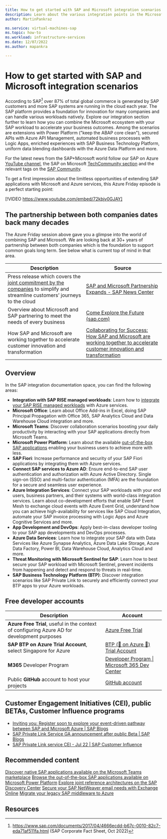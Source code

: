 ```yaml
---
title: How to get started with SAP and Microsoft integration scenarios
description: Learn about the various integration points in the Microsoft ecosystem for SAP workloads.
author: MartinPankraz

ms.service: virtual-machines-sap
ms.topic: how-to
ms.workload: infrastructure-services
ms.date: 12/07/2022
ms.author: mapankra

---
```

# How to get started with SAP and Microsoft integration scenarios

According to SAP[^1] over 87% of total global commerce is generated by SAP customers and more SAP systems are running in the cloud each year. The SAP platform provides a foundation for innovation for many companies and can handle various workloads natively. Explore our integration section further to learn how you can combine the Microsoft ecosystem with your SAP workload to accelerate your business outcomes. Among the scenarios are extensions with Power Platform ("keep the ABAP core clean"), secured APIs with Azure API Management, automated business processes with Logic Apps, enriched experiences with SAP Business Technology Platform, uniform data blending dashboards with the Azure Data Platform and more.

For the latest news from the SAP+Microsoft world follow our SAP on Azure [YouTube channel](https://www.youtube.com/c/SAPonAzure), the SAP on Microsoft [TechCommunity section](https://techcommunity.microsoft.com/t5/sap-on-microsoft/ct-p/SAPonMicrosoft) and the relevant tags on the [SAP Community](https://community.sap.com/search/?ct=blog&q=Azure).

To get a first impression about the limitless opportunities of extending SAP applications with Microsoft and Azure services, this Azure Friday episode is a perfect starting point:

[!VIDEO https://www.youtube.com/embed/72kbjv0GJAY]

## The partnership between both companies dates back many decades

The Azure Friday session above gave you a glimpse into the world of combining SAP and Microsoft.  We are looking back at 30+ years of partnership between both companies which is the foundation to support common goals long term. See below what is current top of mind in that area.

| Description | Source |
| ----------- | ----------- |
| Press release which covers the [joint commitment by the companies](https://news.sap.com/2019/10/sap-microsoft-partnership-cloud-migration-offerings/) to simplify and streamline customers’ journeys to the cloud | [SAP and Microsoft Partnership Expands - SAP News Center](https://news.sap.com/2021/01/sap-and-microsoft-expand-partnership-integrate-teams/) |
| Overview about Microsoft and SAP partnering to meet the needs of every business | [Come Explore the Future (sap.com)](https://www.sap.com/dmc/exp/2020-09-sap-microsoft-immersive-experience/index.html#/) |
| How SAP and Microsoft are working together to accelerate customer innovation and transformation | [Collaborating for Success: How SAP and Microsoft are working together to accelerate customer innovation and transformation](https://www.sap.com/documents/2021/01/ca0f4c25-c87d-0010-87a3-c30de2ffd8ff.html) |

## Overview

In the SAP integration documentation space, you can find the following areas:

- **Integration with SAP RISE managed workloads**: Learn how to [integrate your SAP RISE managed workloads](./sap-rise-integration.md#sap-btp-connectivity.md) with Azure services.
- **Microsoft Office**: Learn about Office Add-ins in Excel, doing SAP Principal Propagation with Office 365, SAP Analytics Cloud and Data Warehouse Cloud integration and more.
- **Microsoft Teams**: Discover collaboration scenarios boosting your daily productivity by interacting with your SAP applications directly from Microsoft Teams.
- **Microsoft Power Platform**: Learn about the available [out-of-the-box SAP applications](/power-automate/sap-integration/solutions?toc=/azure/virtual-machines/workloads/sap/toc.json&bc=/azure/virtual-machines/workloads/sap/breadcrumb/toc.json) enabling your business users to achieve more with less.
- **SAP Fiori**: Increase performance and security of your SAP Fiori applications by integrating them with Azure services.
- **Connect SAP services to Azure AD**: Ensure end-to-end SAP user authentication and authorization with Azure Active Directory. Single sign-on (SSO) and multi-factor authentication (MFA) are the foundation for a secure and seamless user experience.
- **Azure Integration Services**: Connect your SAP workloads with your end users, business partners, and their systems with world-class integration services. Learn about co-development efforts that enable SAP Event Mesh to exchange cloud events with Azure Event Grid, understand how you can achieve high-availability for services like SAP Cloud Integration, automate your SAP invoice processing with Logic Apps and Azure Cognitive Services and more.
- **App Development and DevOps**: Apply best-in-class developer tooling to your SAP app developments and DevOps processes.
- **Azure Data Services**: Learn how to integrate your SAP data with Data Services like Azure Synapse Analytics, Azure Data Lake Storage, Azure Data Factory, Power BI, Data Warehouse Cloud, Analytics Cloud and more.
- **Threat Monitoring with Microsoft Sentinel for SAP**: Learn how to best secure your SAP workload with Microsoft Sentinel, prevent incidents from happening and detect and respond to threats in real-time.
- **SAP Business Technology Platform (BTP)**: Discover integration scenarios like SAP Private Link to securely and efficiently connect your BTP apps to your Azure workloads.

## Free developer accounts

| Description | Account |
| ----------- | ----------- |
| **Azure Free Trial**, useful in the context of configuring Azure AD for development purposes | [Azure Free Trial](https://azure.microsoft.com/free/) |
| **SAP BTP on Azure Trial Account**, select Singapore for Azure | [BTP (🚀 on Azure 🚀) Trial Account](https://developers.sap.com/tutorials/hcp-create-trial-account.html) |
| **M365** Developer Program | [Developer Program \| Microsoft 365 Dev Center](https://developer.microsoft.com/microsoft-365/dev-program) |
| Public **GitHub** account to host your projects | [GitHub account](https://github.com/) |

## Customer Engagement Initiatives (CEI), public BETAs, Customer Influence programs

* [Inviting you: Register soon to explore your event-driven pathway between SAP and Microsoft Azure | SAP Blogs](https://blogs.sap.com/2021/10/08/inviting-you-register-soon-to-explore-your-event-driven-pathway-between-sap-and-microsoft-azure/)
* [SAP Private Link Service GA announcement after public Beta | SAP Blogs](https://blogs.sap.com/2022/06/22/sap-private-link-service-on-azure-is-now-generally-available-ga)
* [SAP Private Link service CEI - Jul 22 | SAP Customer Influence](https://influence.sap.com/sap/ino/#campaign/3118)

## Recommended content

[Discover native SAP applications available on the Microsoft Teams marketplace](https://appsource.microsoft.com/marketplace/apps?product=teams&search=sap&page=1)
[Browse the out-of-the-box SAP applications available on Microsoft Power Platform](/power-automate/sap-integration/overview?source=recommendations#prebuilt-sap-integration-solution)
[Explore joint reference architectures on the SAP Discovery Center](https://discovery-center.cloud.sap/search/Azure)
[Secure your SAP NetWeaver email needs with Exchange Online](./exchange-online-integration-sap-email-outbound.md)
[Migrate your legacy SAP middleware to Azure](./expose-sap-process-orchestration-on-azure.md)

## Resources
[^1]: https://www.sap.com/documents/2017/04/4666ecdd-b67c-0010-82c7-eda71af511fa.html (SAP Corporate Fact Sheet, Oct 2022)
